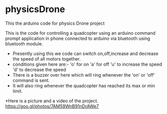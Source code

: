 # physicsDrone
This the arduino code for physics Drone project

This is the code for controlling a quadcopter using an arduino command prompt application in phone connected to arduino via bluetooth using bluetooth module.
 * Presently using this we code can switch on,off,increase and decrease the speed of all motors together.
 * conditions given here are:-
                    'o' for on
                    'a' for off
                    'u' to increase the speed
                    'd' to decrease the speed
 * There is a buzzer over here which will ring whenever the 'on' or 'off' command is sent.
 * It will also ring whenever the quadcopter has reached its max or min limit.
 
 *Here is a picture and a video of the project.
 https://goo.gl/photos/7AM59WnB91nDrAWe7
 
